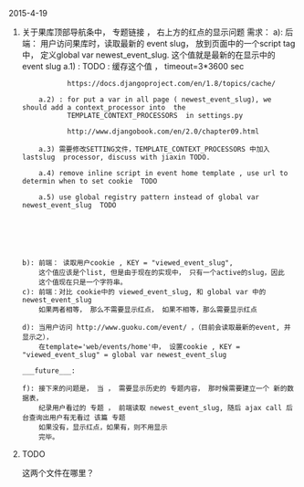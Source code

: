 2015-4-19
1. 关于果库顶部导航条中， 专题链接 ， 右上方的红点的显示问题
    需求：
       a): 后端： 用户访问果库时，读取最新的 event slug， 放到页面中的一个script tag 中， 
           定义global var newest_event_slug. 这个值就是最新的在显示中的 event slug
           a.1) : TODO : 缓存这个值 ， timeout=3*3600 sec
                  
                  https://docs.djangoproject.com/en/1.8/topics/cache/
           
           a.2) : for put a var in all page ( newest_event_slug), we should add a context_processor into  the
                  TEMPLATE_CONTEXT_PROCESSORS  in settings.py 
                  
                  http://www.djangobook.com/en/2.0/chapter09.html
                  
           a.3) 需要修改SETTING文件，TEMPLATE_CONTEXT_PROCESSORS 中加入 lastslug  processor, discuss with jiaxin TODO. 
           
           a.4) remove inline script in event home template , use url to determin when to set cookie  TODO 
           
           a.5) use global registry pattern instead of global var  newest_event_slug  TODO
           
           
                  
                             
           
           
       b): 前端： 读取用户cookie , KEY = "viewed_event_slug",  
           这个值应该是个list, 但是由于现在的实现中， 只有一个active的slug，因此
           这个值现在只是一个字符串。
       c): 前端：对比 cookie中的 viewed_event_slug, 和 global var 中的 newest_event_slug
           如果两者相等， 那么不需要显示红点， 如果不相等，那么需要显示红点
           
       d): 当用户访问 http://www.guoku.com/event/ ，（目前会读取最新的event, 并显示之）， 
           在template='web/events/home'中， 设置cookie , KEY = "viewed_event_slug" = global var newest_event_slug
           
       ___future___:
          
       f): 接下来的问题是， 当 ， 需要显示历史的 专题内容， 那时候需要建立一个 新的数据表， 
           纪录用户看过的 专题 ， 前端读取 newest_event_slug, 随后 ajax call 后台查询出用户有无看过 该篇 专题
           如果没有，显示红点，如果有，则不用显示
           完毕。
           

2.   TODO
      <script src="{% static 'js/html5shiv.min.js' %}"></script>
      <script src="{% static 'js/respond.min.js' %}"></script>
      这两个文件在哪里？
    